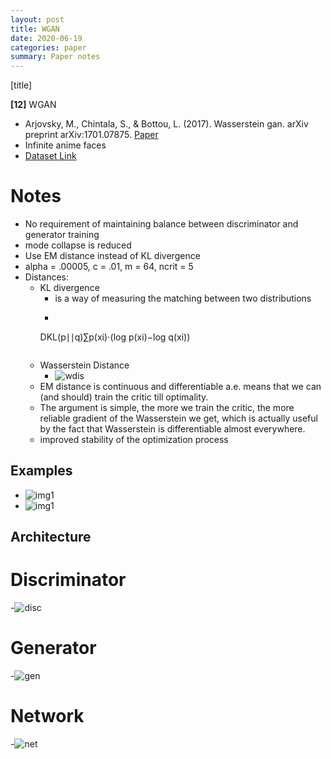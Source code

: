 ```yaml
---
layout: post
title: WGAN
date: 2020-06-19
categories: paper
summary: Paper notes
---
```


[title]

**[12]** WGAN
- Arjovsky, M., Chintala, S., & Bottou, L. (2017). Wasserstein gan. arXiv preprint arXiv:1701.07875.
[Paper](https://arxiv.org/pdf/1701.07875.pdf%20http://arxiv.org/abs/1701.07875
)
- Infinite anime faces
- [Dataset Link](https://github.com/Mckinsey666/Anime-Face-Dataset)

# Notes
- No requirement of maintaining balance between discriminator and generator training
- mode collapse is reduced
- Use EM distance instead of KL divergence
- alpha = .00005, c = .01, m = 64, ncrit = 5
- Distances:
  - KL divergence
    - is a way of measuring the matching between two distributions
    - ```math
    D​KL​​(p∣∣q)​∑​​​p(x​i​​)⋅(log p(x​i​​)−log q(x​i​​))
    ```
  - Wasserstein Distance
    - ![wdis](wwdis.png)
  - EM distance is continuous and differentiable a.e. means that
we can (and should) train the critic till optimality.
  - The argument is simple, the
more we train the critic, the more reliable gradient of the Wasserstein we get, which
is actually useful by the fact that Wasserstein is differentiable almost everywhere.
  - improved stability of the optimization process


## Examples
- ![img1](eg1.jpeg)
- ![img1](eg2.jpeg)

## Architecture

# Discriminator
-![disc](discriminator.png)
# Generator
-![gen](generator.png)
# Network
-![net](network.png)
